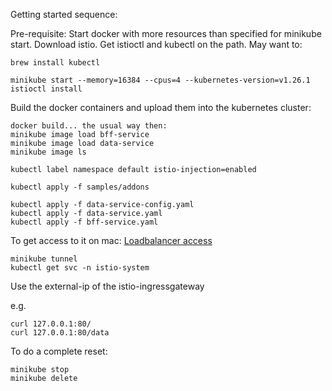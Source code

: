 Getting started sequence:

Pre-requisite:
Start docker with more resources than specified for minikube start.
Download istio.
Get istioctl and kubectl on the path.
May want to:
```
brew install kubectl
```



```
minikube start --memory=16384 --cpus=4 --kubernetes-version=v1.26.1
istioctl install
```

Build the docker containers and upload them into the kubernetes cluster:
```
docker build... the usual way then:
minikube image load bff-service
minikube image load data-service
minikube image ls
```

```
kubectl label namespace default istio-injection=enabled

kubectl apply -f samples/addons

kubectl apply -f data-service-config.yaml
kubectl apply -f data-service.yaml
kubectl apply -f bff-service.yaml
```

To get access to it on mac:
[Loadbalancer access](https://minikube.sigs.k8s.io/docs/handbook/accessing/#loadbalancer-access)
```
minikube tunnel
kubectl get svc -n istio-system
```

Use the external-ip of the istio-ingressgateway

e.g.
```
curl 127.0.0.1:80/
curl 127.0.0.1:80/data
```

To do a complete reset:
```
minikube stop
minikube delete
```

